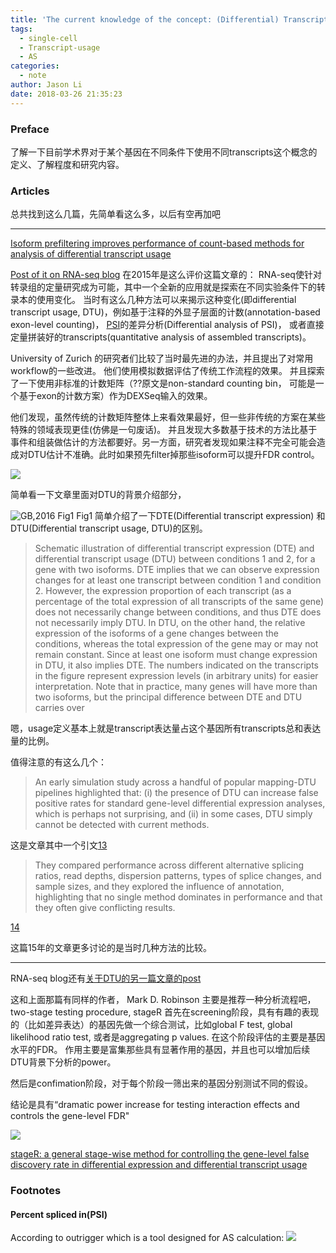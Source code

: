 ```yaml
---
title: 'The current knowledge of the concept: (Differential) Transcript Usage'
tags:
  - single-cell
  - Transcript-usage
  - AS
categories:
  - note
author: Jason Li
date: 2018-03-26 21:35:23
---
```



### Preface

了解一下目前学术界对于某个基因在不同条件下使用不同transcripts这个概念的定义、了解程度和研究内容。


<!--more-->

### Articles

总共找到这么几篇，先简单看这么多，以后有空再加吧

---

[Isoform prefiltering improves performance of count-based methods for analysis of differential transcript usage](https://www.ncbi.nlm.nih.gov/pmc/articles/PMC4729156/ "Genome Biology*, 2016 / BioRxiv, 2015")

[Post of it on RNA-seq blog](http://www.rna-seqblog.com/differential-transcript-usage-from-rna-seq-data-isoform-pre-filtering-improves-performance-of-count-based-methods/) 在2015年是这么评价这篇文章的：
RNA-seq使针对转录组的定量研究成为可能，其中一个全新的应用就是探索在不同实验条件下的转录本的使用变化。
当时有这么几种方法可以来揭示这种变化(即differential transcript usage, DTU)，例如基于注释的外显子层面的计数(annotation-based exon-level counting)， [PSI](#PSI)的差异分析(Differential analysis of PSI)， 或者直接定量拼装好的transcripts(quantitative analysis of assembled transcripts)。

University of Zurich 的研究者们比较了当时最先进的办法，并且提出了对常用workflow的一些改进。
他们使用模拟数据评估了传统工作流程的效果。
并且探索了一下使用非标准的计数矩阵（??原文是non-standard counting bin， 可能是一个基于exon的计数方案）作为DEXSeq输入的效果。

他们发现，虽然传统的计数矩阵整体上来看效果最好，但一些非传统的方案在某些特殊的领域表现更佳(仿佛是一句废话)。
并且发现大多数基于技术的方法比基于事件和组装做估计的方法都要好。另一方面，研究者发现如果注释不完全可能会造成对DTU估计不准确。此时如果预先filter掉那些isoform可以提升FDR control。

![](http://www.rna-seqblog.com/wp-content/uploads/2015/08/isoform.png)

简单看一下文章里面对DTU的背景介绍部分，

![GB,2016 Fig1](https://www.ncbi.nlm.nih.gov/pmc/articles/PMC4729156/bin/13059_2015_862_Fig1_HTML.jpg)
Fig1 简单介绍了一下DTE(Differential transcript expression) 和 DTU(Differential transcript usage, DTU)的区别。

>Schematic illustration of differential transcript expression (DTE) and differential transcript usage (DTU) between conditions 1 and 2, for a gene with two isoforms. DTE implies that we can observe expression changes for at least one transcript between condition 1 and condition 2. However, the expression proportion of each transcript (as a percentage of the total expression of all transcripts of the same gene) does not necessarily change between conditions, and thus DTE does not necessarily imply DTU. In DTU, on the other hand, the relative expression of the isoforms of a gene changes between the conditions, whereas the total expression of the gene may or may not remain constant. Since at least one isoform must change expression in DTU, it also implies DTE. The numbers indicated on the transcripts in the figure represent expression levels (in arbitrary units) for easier interpretation. Note that in practice, many genes will have more than two isoforms, but the principal difference between DTE and DTU carries over

嗯，usage定义基本上就是transcript表达量占这个基因所有transcripts总和表达量的比例。

值得注意的有这么几个：
>An early simulation study across a handful of popular mapping-DTU pipelines highlighted that: (i) the presence of DTU can increase false positive rates for standard gene-level differential expression analyses, which is perhaps not surprising, and (ii) in some cases, DTU simply cannot be detected with current methods.

这是文章其中一个引文[13](https://www.ncbi.nlm.nih.gov/pubmed/24365034/ "Blind spots of quantitative RNA-seq: the limits for assessing abundance, differential expression, and isoform switching. Rehrauer H, Opitz L, Tan G, Sieverling L, Schlapbach R, BMC Bioinformatics. 2013 Dec 24; 14():370.")

>They compared performance across different alternative splicing ratios, read depths, dispersion patterns, types of splice changes, and sample sizes, and they explored the influence of annotation, highlighting that no single method dominates in performance and that they often give conflicting results.

[14](https://www.ncbi.nlm.nih.gov/pubmed/25511303/ "Comparisons of computational methods for differential alternative splicing detection using RNA-seq in plant systems. Liu R, Loraine AE, Dickerson JA, BMC Bioinformatics. 2014 Dec 16; 15():364.")


这篇15年的文章更多讨论的是当时几种方法的比较。

---

RNA-seq blog还有[关于DTU的另一篇文章的post](http://www.rna-seqblog.com/gene-level-false-discovery-rate-control-for-transcript-level-analysis-and-complex-rna-seq-experiments/ "Gene-level false discovery rate control for transcript-level analysis and complex RNA-seq experiments")

这和上面那篇有同样的作者， Mark D. Robinson
主要是推荐一种分析流程吧， two-stage testing procedure, stageR
首先在screening阶段，具有有趣的表现的（比如差异表达）的基因先做一个综合测试，比如global F test, global likelihood ratio test, 或者是aggregating p values. 在这个阶段评估的主要是基因水平的FDR。
作用主要是富集那些具有显著作用的基因，并且也可以增加后续DTU背景下分析的power。

然后是confimation阶段，对于每个阶段一筛出来的基因分别测试不同的假设。

结论是具有“dramatic power increase for testing interaction effects and controls the gene-level FDR"

![](http://www.rna-seqblog.com/wp-content/uploads/2017/09/schemePDF.jpg)

[stageR: a general stage-wise method for controlling the gene-level false discovery rate in differential expression and differential transcript usage](https://genomebiology.biomedcentral.com/articles/10.1186/s13059-017-1277-0 "Genome Biology, 2017")


### Footnotes
#### Percent spliced in(PSI) <span id = "PSI"></span>
According to outrigger which is a tool designed for AS calculation:
![](https://yeolab.github.io/outrigger/_static/outrigger_psi-300ppi.png)
